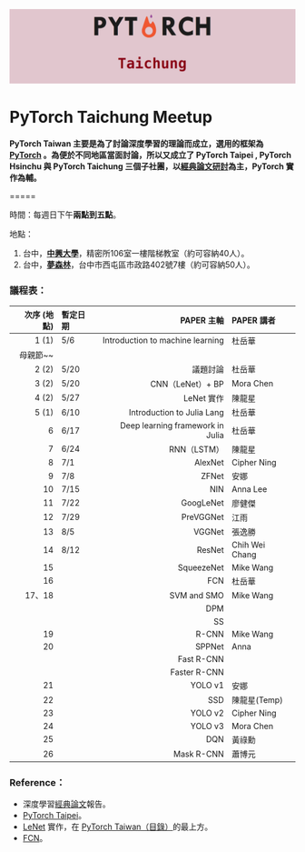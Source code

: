 ![](/assets/pytorch.png)

# PyTorch Taichung Meetup

**PyTorch Taiwan 主要是為了討論深度學習的理論而成立，選用的框架為 **[**PyTorch**](http://hemingwang.blogspot.tw/2017/11/pytorch-taiwan.html )** 。為便於不同地區當面討論，所以又成立了 PyTorch Taipei , PyTorch Hsinchu 與 PyTorch Taichung 三個子社團，以**[**經典論文研討**](http://hemingwang.blogspot.tw/2016/12/ai_20.html)**為主，PyTorch 實作為輔。**

=====

時間：每週日下午**兩點到五點**。

地點：

1. 台中，[**中興大學**](https://www.google.com.tw/maps/place/國立中興大學精密所/@24.1212087,120.6741687,17z/data=!3m1!4b1!4m5!3m4!1s0x34693cfd5ec365e1:0x3044f620eb0c4d71!8m2!3d24.1212038!4d120.6763574?hl=zh-TW&authuser=0)，精密所106室一樓階梯教室（約可容納40人）。
2. 台中，[**夢森林**](https://www.google.com.tw/maps/place/407台中市西屯區市政路402號7/@24.1592686,120.637529,17z/data=!3m1!4b1!4m5!3m4!1s0x34693dedad1dc1e9:0xf2c440c75d475628!8m2!3d24.1592637!4d120.6397177?hl=zh-TW&authuser=0)，台中市西屯區市政路402號7樓（約可容納50人）。

### 議程表：

| **次序 (地點)** | **暫定日期** | **PAPER 主軸** | **PAPER 講者** |
| ---: | :--- | ---: | :--- |
| 1 (1) | 5/6 | Introduction to machine learning | 杜岳華 |
| 母親節~~ |  |  |  |
| 2 (2) | 5/20 | 議題討論 | 杜岳華 |
| 3 (2) | 5/20 | CNN（LeNet）+ BP | Mora Chen |
| 4 (2) | 5/27 | LeNet 實作 | 陳龍星 |
| 5 (1) | 6/10 | Introduction to Julia Lang | 杜岳華 |
| 6 | 6/17 | Deep learning framework in Julia | 杜岳華 |
| 7 | 6/24 | RNN（LSTM） | 陳龍星 |
| 8 | 7/1 | AlexNet | Cipher Ning |
| 9 | 7/8 | ZFNet | 安娜 |
| 10 | 7/15 | NIN | Anna Lee |
| 11 | 7/22 | GoogLeNet | 廖健傑 |
| 12 | 7/29 | PreVGGNet | 江雨 |
| 13 | 8/5 | VGGNet | 張逸勝 |
| 14 | 8/12 | ResNet | Chih Wei Chang |
| 15 |  | SqueezeNet | Mike Wang |
| 16 |  | FCN | 杜岳華 |
| 17、18 |  | SVM and SMO | Mike Wang |
|  |  | DPM |  |
|  |  | SS |  |
| 19 |  | R-CNN | Mike Wang |
| 20 |  | SPPNet | Anna |
|  |  | Fast R-CNN |  |
|  |  | Faster R-CNN |  |
| 21 |  | YOLO v1 | 安娜 |
| 22 |  | SSD | 陳龍星(Temp) |
| 23 |  | YOLO v2 | Cipher Ning |
| 24 |  | YOLO v3 | Mora Chen |
| 25 |  | DQN | 黃祿勳 |
| 26 |  | Mask R-CNN | 蕭博元 |


### Reference：

* 深度學習[經典論文](http://hemingwang.blogspot.tw/2018/01/pytorchseminar.html)報告。
* [PyTorch Taipei](https://mattwang44.github.io/en/notes/PyTorchTP/#3-進度表與連結整理)。
* [LeNet](http://hemingwang.blogspot.tw/2017/04/lenet.html ) 實作，在 [PyTorch Taiwan（目錄）](http://hemingwang.blogspot.tw/2017/11/pytorch-taiwan.html)的最上方。
* [FCN](http://hemingwang.blogspot.tw/2018/02/deep-learningfcn.html)。



